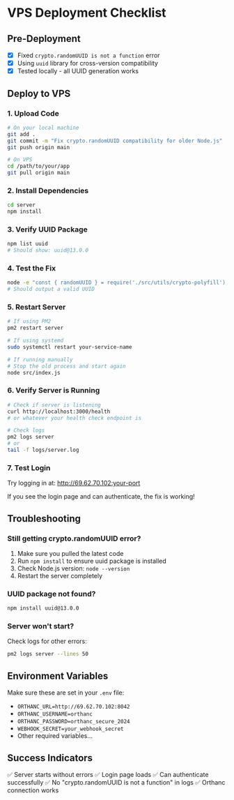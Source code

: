 # VPS Deployment Checklist

## Pre-Deployment

- [x] Fixed `crypto.randomUUID is not a function` error
- [x] Using `uuid` library for cross-version compatibility
- [x] Tested locally - all UUID generation works

## Deploy to VPS

### 1. Upload Code
```bash
# On your local machine
git add .
git commit -m "Fix crypto.randomUUID compatibility for older Node.js"
git push origin main

# On VPS
cd /path/to/your/app
git pull origin main
```

### 2. Install Dependencies
```bash
cd server
npm install
```

### 3. Verify UUID Package
```bash
npm list uuid
# Should show: uuid@13.0.0
```

### 4. Test the Fix
```bash
node -e "const { randomUUID } = require('./src/utils/crypto-polyfill'); console.log('UUID:', randomUUID());"
# Should output a valid UUID
```

### 5. Restart Server
```bash
# If using PM2
pm2 restart server

# If using systemd
sudo systemctl restart your-service-name

# If running manually
# Stop the old process and start again
node src/index.js
```

### 6. Verify Server is Running
```bash
# Check if server is listening
curl http://localhost:3000/health
# or whatever your health check endpoint is

# Check logs
pm2 logs server
# or
tail -f logs/server.log
```

### 7. Test Login
Try logging in at: http://69.62.70.102:your-port

If you see the login page and can authenticate, the fix is working!

## Troubleshooting

### Still getting crypto.randomUUID error?
1. Make sure you pulled the latest code
2. Run `npm install` to ensure uuid package is installed
3. Check Node.js version: `node --version`
4. Restart the server completely

### UUID package not found?
```bash
npm install uuid@13.0.0
```

### Server won't start?
Check logs for other errors:
```bash
pm2 logs server --lines 50
```

## Environment Variables

Make sure these are set in your `.env` file:
- `ORTHANC_URL=http://69.62.70.102:8042`
- `ORTHANC_USERNAME=orthanc`
- `ORTHANC_PASSWORD=orthanc_secure_2024`
- `WEBHOOK_SECRET=your_webhook_secret`
- Other required variables...

## Success Indicators

✅ Server starts without errors
✅ Login page loads
✅ Can authenticate successfully
✅ No "crypto.randomUUID is not a function" in logs
✅ Orthanc connection works
